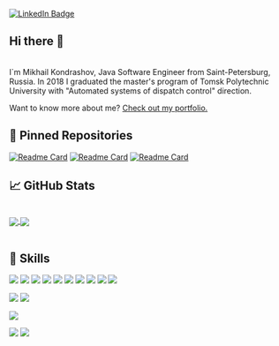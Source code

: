 [![LinkedIn Badge](https://img.shields.io/badge/LinkedIn-Profile-informational?style=flat&logo=linkedin&logoColor=white&color=0D76A8)](https://linkedin.com/in/mikhail-kondrashov)
<br>
## Hi there 👋 
<br>
I`m Mikhail Kondrashov, Java Software Engineer from Saint-Petersburg, Russia. In 2018 I graduated the master's program of Tomsk Polytechnic University with "Automated systems of dispatch control" direction.

Want to know more about me? [Check out my portfolio.](file/Резюме%20Кондрашов%20М.А.pdf)

## 📌 Pinned Repositories
[![Readme Card](https://github-readme-stats.vercel.app/api/pin/?username=mihailkondrashov&repo=BankSystemMicroServices&theme=vue)](https://github.com/mihailkondrashov/BankSystemMicroServices)
[![Readme Card](https://github-readme-stats.vercel.app/api/pin/?username=mihailkondrashov&repo=ClientServerApplication&theme=vue)](https://github.com/mihailkondrashov/ClientServerApplication)
[![Readme Card](https://github-readme-stats.vercel.app/api/pin/?username=mihailkondrashov&repo=Algorithms&theme=vue)](https://github.com/mihailkondrashov/Algorithms)
## &#x1f4c8; GitHub Stats
<br>
<a href="https://github.com/mihailkondrashov">
<img align="center" src="https://github-readme-stats.vercel.app/api/top-langs/?username=mihailkondrashov&hide=CSharp&title_color=41b883&text_color=273849&icon_color=41b883&bg_color=fffefe" />
</a>
<a href="https://github.com/mihailkondrashov">
<img align="center" src="https://github-readme-stats.vercel.app/api?username=mihailkondrashov&show_icons=true&&theme=vue&hide=issues,contribs"/>
</a>
<br>
<br>

## 💼 Skills

![](https://img.shields.io/badge/Code-Java-informational?style=flat&logo=Java&logoColor=white&color=4AB197)
![](https://img.shields.io/badge/Code-Hibernate-informational?style=flat&logo=Hibernate&logoColor=white&color=4AB197)
![](https://img.shields.io/badge/Code-Maven-informational?style=flat&logo=Maven&logoColor=white&color=4AB197)
![](https://img.shields.io/badge/Code-Spring-informational?style=flat&logo=Spring&logoColor=white&color=4AB197)
![](https://img.shields.io/badge/Code-SpringBoot-informational?style=flat&logo=Spring&logoColor=white&color=4AB197)
![](https://img.shields.io/badge/Code-SpringData-informational?style=flat&logo=Spring&logoColor=white&color=4AB197)
![](https://img.shields.io/badge/Code-PostgreSQL-informational?style=flat&logo=PostgreSQL&logoColor=white&color=4AB197)
![](https://img.shields.io/badge/Code-Thymeleaf-informational?style=flat&logo=Thymeleaf&logoColor=white&color=4AB197)
![](https://img.shields.io/badge/Code-log4j2-informational?style=flat&logo=log4j2&logoColor=white&color=4AB197)
![](https://img.shields.io/badge/Code-Swagger-informational?style=flat&logo=Swagger&logoColor=white&color=4AB197)

![](https://img.shields.io/badge/Tools-GitHub-informational?style=flat&logo=GitHub&logoColor=white&color=4AB197)
![](https://img.shields.io/badge/Tools-Postman-informational?style=flat&logo=Postman&logoColor=white&color=4AB197)

![](https://img.shields.io/badge/Test-JUnit-informational?style=flat&logo=jUnit&logoColor=white&color=4AB197)

![](https://img.shields.io/badge/Code-CSharp-informational?style=flat&logo=c-sharp&logoColor=white&color=4AB197)
![](https://img.shields.io/badge/Code-.NET-informational?style=flat&logo=.net&logoColor=white&color=4AB197)
